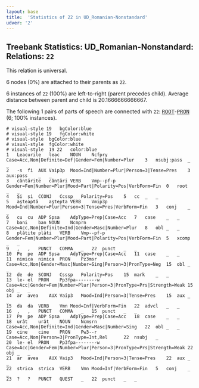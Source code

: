```yaml
---
layout: base
title:  'Statistics of 22 in UD_Romanian-Nonstandard'
udver: '2'
---
```


## Treebank Statistics: UD_Romanian-Nonstandard: Relations: `22`

This relation is universal.

6 nodes (0%) are attached to their parents as `22`.

6 instances of `22` (100%) are left-to-right (parent precedes child).
Average distance between parent and child is 20.1666666666667.

The following 1 pairs of parts of speech are connected with `22`: <tt><a href="ro_nonstandard-dep-ROOT.html">ROOT</a></tt>-<tt><a href="ro_nonstandard-feat-PRON.html">PRON</a></tt> (6; 100% instances).


~~~ conllu
# visual-style 19	bgColor:blue
# visual-style 19	fgColor:white
# visual-style 	bgColor:blue
# visual-style 	fgColor:white
# visual-style  19 22	color:blue
1	Leacurile	leac	NOUN	Ncfpry	Case=Acc,Nom|Definite=Def|Gender=Fem|Number=Plur	3	nsubj:pass	_	_
2	-s	fi	AUX	Vaip3p	Mood=Ind|Number=Plur|Person=3|Tense=Pres	3	aux:pass	_	_
3	cântărite	cântări	VERB	Vmp--pf-p	Gender=Fem|Number=Plur|Mood=Part|Polarity=Pos|VerbForm=Fin	0	root	_	_
4	Și	și	CCONJ	Ccssp	Polarity=Pos	5	cc	_	_
5	aşteaptă	aştepta	VERB	Vmip3p	Mood=Ind|Number=Plur|Person=3|Tense=Pres|VerbForm=Fin	3	conj	_	_
6	cu	cu	ADP	Spsa	AdpType=Prep|Case=Acc	7	case	_	_
7	bani	ban	NOUN	Ncmprn	Case=Acc,Nom|Definite=Ind|Gender=Masc|Number=Plur	8	obl	_	_
8	plătite	plăti	VERB	Vmp--pf-p	Gender=Fem|Number=Plur|Mood=Part|Polarity=Pos|VerbForm=Fin	5	xcomp	_	_
9	,	,	PUNCT	COMMA	_	22	punct	_	_
10	Pe	pe	ADP	Spsa	AdpType=Prep|Case=Acc	11	case	_	_
11	nimica	nimica	PRON	Pz3msr	Case=Acc,Nom|Gender=Masc|Number=Sing|Person=3|PronType=Neg	15	obl	_	_
12	de	de	SCONJ	Csssp	Polarity=Pos	15	mark	_	_
13	le-	el	PRON	Pp3fpa--------w 	Case=Acc|Gender=Fem|Number=Plur|Person=3|PronType=Prs|Strength=Weak	15	obj	_	_
14	ar	avea	AUX	Vaip3	Mood=Ind|Person=3|Tense=Pres	15	aux	_	_
15	da	da	VERB	Vmn	Mood=Inf|VerbForm=Fin	22	advcl	_	_
16	,	,	PUNCT	COMMA	_	15	punct	_	_
17	Pe	pe	ADP	Spsa	AdpType=Prep|Case=Acc	18	case	_	_
18	urât	urât	NOUN	Ncmsrn	Case=Acc,Nom|Definite=Ind|Gender=Masc|Number=Sing	22	obl	_	_
19	cine	cine	PRON	Pw3--r	Case=Acc,Nom|Person=3|PronType=Int,Rel		22	nsubj	_
20	le-	el	PRON	Pp3fpa--------w 	Case=Acc|Gender=Fem|Number=Plur|Person=3|PronType=Prs|Strength=Weak	22	obj	_	_
21	ar	avea	AUX	Vaip3	Mood=Ind|Person=3|Tense=Pres	22	aux	_	_
22	strica	strica	VERB	Vmn	Mood=Inf|VerbForm=Fin	5	conj	_	_
23	?	?	PUNCT	QUEST	_	22	punct	_	_

~~~



